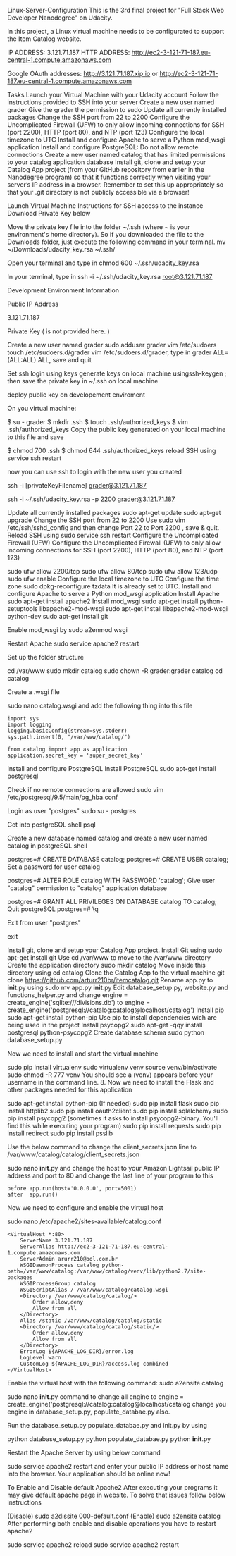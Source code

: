  Linux-Server-Configuration 
This is the 3rd final project for "Full Stack Web Developer Nanodegree" on Udacity.

In this project, a Linux virtual machine needs to be configurated to support the Item Catalog website.

IP ADDRESS: 3.121.71.187
HTTP ADDRESS: http://ec2-3-121-71-187.eu-central-1.compute.amazonaws.com

Google OAuth addresses: http://3.121.71.187.xip.io  or http://ec2-3-121-71-187.eu-central-1.compute.amazonaws.com

Tasks
Launch your Virtual Machine with your Udacity account
Follow the instructions provided to SSH into your server
Create a new user named grader
Give the grader the permission to sudo
Update all currently installed packages
Change the SSH port from 22 to 2200
Configure the Uncomplicated Firewall (UFW) to only allow incoming connections for SSH (port 2200), HTTP (port 80), and NTP (port 123)
Configure the local timezone to UTC
Install and configure Apache to serve a Python mod_wsgi application
Install and configure PostgreSQL:
Do not allow remote connections
Create a new user named catalog that has limited permissions to your catalog application database
Install git, clone and setup your Catalog App project (from your GitHub repository from earlier in the Nanodegree program) so that it functions correctly when visiting your server’s IP address in a browser. Remember to set this up appropriately so that your .git directory is not publicly accessible via a browser!



Launch Virtual Machine
Instructions for SSH access to the instance
Download Private Key below

Move the private key file into the folder ~/.ssh (where ~ is your environment's home directory). So if you downloaded the file to the Downloads folder, just execute the following command in your terminal. mv ~/Downloads/udacity_key.rsa ~/.ssh/

Open your terminal and type in chmod 600 ~/.ssh/udacity_key.rsa

In your terminal, type in ssh -i ~/.ssh/udacity_key.rsa root@3.121.71.187

 


Development Environment Information

Public IP Address

3.121.71.187


Private Key ( is not provided here. )



Create a new user named grader
sudo adduser grader
vim /etc/sudoers
touch /etc/sudoers.d/grader
vim /etc/sudoers.d/grader, type in grader ALL=(ALL:ALL) ALL, save and quit

Set ssh login using keys
generate keys on local machine usingssh-keygen ; then save the private key in ~/.ssh on local machine

deploy public key on developement enviroment

On you virtual machine:

$ su - grader
$ mkdir .ssh
$ touch .ssh/authorized_keys
$ vim .ssh/authorized_keys
Copy the public key generated on your local machine to this file and save

$ chmod 700 .ssh
$ chmod 644 .ssh/authorized_keys
reload SSH using service ssh restart

now you can use ssh to login with the new user you created

ssh -i [privateKeyFilename] grader@3.121.71.187

ssh -i ~/.ssh/udacity_key.rsa -p 2200 grader@3.121.71.187

Update all currently installed packages
sudo apt-get update
sudo apt-get upgrade
Change the SSH port from 22 to 2200
Use sudo vim /etc/ssh/sshd_config and then change Port 22 to Port 2200 , save & quit.
Reload SSH using sudo service ssh restart
Configure the Uncomplicated Firewall (UFW)
Configure the Uncomplicated Firewall (UFW) to only allow incoming connections for SSH (port 2200), HTTP (port 80), and NTP (port 123)

sudo ufw allow 2200/tcp
sudo ufw allow 80/tcp
sudo ufw allow 123/udp
sudo ufw enable 
Configure the local timezone to UTC
Configure the time zone sudo dpkg-reconfigure tzdata
It is already set to UTC.
Install and configure Apache to serve a Python mod_wsgi application
Install Apache sudo apt-get install apache2
Install mod_wsgi sudo apt-get install python-setuptools libapache2-mod-wsgi
sudo apt-get install libapache2-mod-wsgi python-dev
sudo apt-get install git

Enable mod_wsgi by
sudo a2enmod wsgi

Restart Apache sudo service apache2 restart

Set up the folder structure

cd /var/www
sudo mkdir catalog
sudo chown -R grader:grader catalog
cd catalog


Create a .wsgi file

sudo nano catalog.wsgi
and add the following thing into this file

    import sys
    import logging
    logging.basicConfig(stream=sys.stderr)
    sys.path.insert(0, "/var/www/catalog/")

    from catalog import app as application
    application.secret_key = 'super_secret_key'
    
    

Install and configure PostgreSQL
Install PostgreSQL sudo apt-get install postgresql

Check if no remote connections are allowed sudo vim /etc/postgresql/9.5/main/pg_hba.conf

Login as user "postgres" sudo su - postgres

Get into postgreSQL shell psql

Create a new database named catalog and create a new user named catalog in postgreSQL shell

postgres=# CREATE DATABASE catalog;
postgres=# CREATE USER catalog;
Set a password for user catalog

postgres=# ALTER ROLE catalog WITH PASSWORD 'catalog';
Give user "catalog" permission to "catalog" application database

postgres=# GRANT ALL PRIVILEGES ON DATABASE catalog TO catalog;
Quit postgreSQL postgres=# \q

Exit from user "postgres"

exit



Install git, clone and setup your Catalog App project.
Install Git using sudo apt-get install git
Use cd /var/www to move to the /var/www directory
Create the application directory sudo mkdir catalog
Move inside this directory using cd catalog
Clone the Catalog App to the virtual machine git clone https://github.com/arturr210br/itemcatalog.git
Rename app.py to __init__.py using sudo mv app.py __init__.py
Edit database_setup.py, website.py and functions_helper.py and change engine = create_engine('sqlite:///divisions.db') to engine = create_engine('postgresql://catalog:catalog@localhost/catalog')
Install pip sudo apt-get install python-pip
Use pip to install dependencies wich are being used in the project
Install psycopg2 sudo apt-get -qqy install postgresql python-psycopg2
Create database schema sudo python database_setup.py

Now we need to install and start the virtual machine

 sudo pip install virtualenv
 sudo virtualenv venv
 source venv/bin/activate
sudo chmod -R 777 venv
You should see a (venv) appears before your username in the command line. 8. Now we need to install the Flask and other packages needed for this application

sudo apt-get install python-pip (If needed)
sudo pip install flask
sudo pip install httplib2
sudo pip install oauth2client
sudo pip install sqlalchemy
sudo pip install psycopg2 (sometimes it asks to install psycopg2-binary. You'll find this while executing your program)
sudo pip install requests
sudo pip install redirect
sudo pip install psslib


Use the below command to change the client_secrets.json line to /var/www/catalog/catalog/client_secrets.json

sudo nano __init__.py
and change the host to your Amazon Lightsail public IP address and port to 80 and change the last line of your program to this

    before app.run(host='0.0.0.0', port=5001)
    after  app.run()
Now we need to configure and enable the virtual host

sudo nano /etc/apache2/sites-available/catalog.conf

    <VirtualHost *:80>
        ServerName 3.121.71.187
        ServerAlias http://ec2-3-121-71-187.eu-central-1.compute.amazonaws.com
        ServerAdmin arurr210@bol.com.br
        WSGIDaemonProcess catalog python-path=/var/www/catalog:/var/www/catalog/venv/lib/python2.7/site-packages
        WSGIProcessGroup catalog
        WSGIScriptAlias / /var/www/catalog/catalog.wsgi
        <Directory /var/www/catalog/catalog/>
            Order allow,deny
            Allow from all
        </Directory>
        Alias /static /var/www/catalog/catalog/static
        <Directory /var/www/catalog/catalog/static/>
            Order allow,deny
            Allow from all
        </Directory>
        ErrorLog ${APACHE_LOG_DIR}/error.log
        LogLevel warn
        CustomLog ${APACHE_LOG_DIR}/access.log combined
    </VirtualHost>

Enable the virtual host with the following command: sudo a2ensite catalog


sudo nano __init__.py
command to change all engine to engine = create_engine('postgresql://catalog:catalog@localhost/catalog change you engine in database_setup.py, populate_databae.py also.

Run the database_setup.py populate_databae.py and init.py by using

python database_setup.py
python populate_databae.py
python __init__.py


Restart the Apache Server by using below command

 sudo service apache2 restart
and enter your public IP address or host name into the browser. Your application should be online now!

To Enable and Disable default Apache2
After executing your programs it may give default apache page in website. To solve that issues follow below instructions

(Disable) sudo a2dissite 000-default.conf
(Enable) sudo a2ensite catalog
After performing both enable and disable operations you have to restart apache2


sudo service apache2 reload
sudo service apache2 restart
